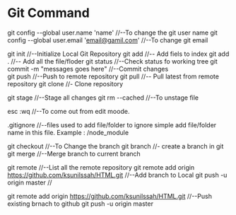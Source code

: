 # Git Command

git config --global user.name 'name'   //--To change the git user name
git config --global user.email 'email@gamil.com'  //--To change git email 

git init  //--Initialize Local Git Repository
git add <File>   //-- Add fiels to index
git add .   //-- Add all the file/floder
git status  //--Check status fo working tree
git commit -m "messages goes here"  //--Commit changes  
git push  //--Push to remote repository
git pull  //-- Pull latest from remote repository
git clone <url>   //- Clone repository

git stage  //--Stage all changes
git rm --cached <file name>  //--To unstage file

esc :wq   //--To come out from edit moode.

.gitignore   //--files used to add file/folder to ignore simple add file/folder name  in this file. Example :  /node_module

git checkout <branch name>  //--To Change the branch
git branch <brnach name>   //- create a branch in git
git merge <branch name>   //--Merge branch to current branch

git remote  //--List all the remote repository
git remote add origin https://github.com/ksunilssah/HTML.git   //--Add branch to Local
git push -u origin master   //


git remote add origin https://github.com/ksunilssah/HTML.git   //--Push existing brnach to github
git push -u origin master

